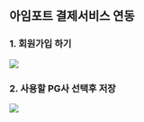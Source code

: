 ## 아임포트 결제서비스 연동

### 1. 회원가입 하기
<img src="https://user-images.githubusercontent.com/69130921/108605757-92b02380-73f9-11eb-9cc4-c8b5113a7286.PNG">

### 2. 사용할 PG사 선택후 저장
<img src="https://user-images.githubusercontent.com/69130921/108605799-d571fb80-73f9-11eb-8c82-2ab3709ce7c9.png">
